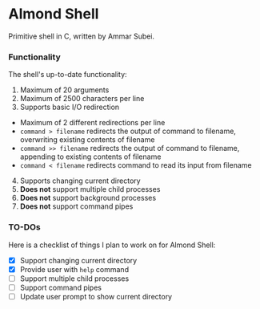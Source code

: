 # Almond Shell
Primitive shell in C, written by Ammar Subei.

### Functionality
The shell's up-to-date functionality: 

1. Maximum of 20 arguments
2. Maximum of 2500 characters per line
3. Supports basic I/O redirection
  * Maximum of 2 different redirections per line
  * `command > filename` redirects the output of command to filename, overwriting existing contents of filename
  * `command >> filename` redirects the output of command to filename, appending to existing contents of filename
  * `command < filename` redirects command to read its input from filename
4. Supports changing current directory
5. **Does not** support multiple child processes
6. **Does not** support background processes
7. **Does not** support command pipes

### TO-DOs
Here is a checklist of things I plan to work on for Almond Shell:

- [x] Support changing current directory
- [x] Provide user with `help` command
- [ ] Support multiple child processes
- [ ] Support command pipes
- [ ] Update user prompt to show current directory
